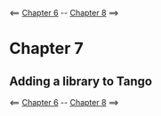 <== [Chapter 6](https://github.com/sjfricke/Tango-C-NDK-Tutorial/blob/master/Chapter_06.md) -- [Chapter 8](https://github.com/sjfricke/Tango-C-NDK-Tutorial/blob/master/Chapter_08.md) ==>


# Chapter 7

Adding a library to Tango
--------

    
<== [Chapter 6](https://github.com/sjfricke/Tango-C-NDK-Tutorial/blob/master/Chapter_06.md) -- [Chapter 8](https://github.com/sjfricke/Tango-C-NDK-Tutorial/blob/master/Chapter_08.md) ==>